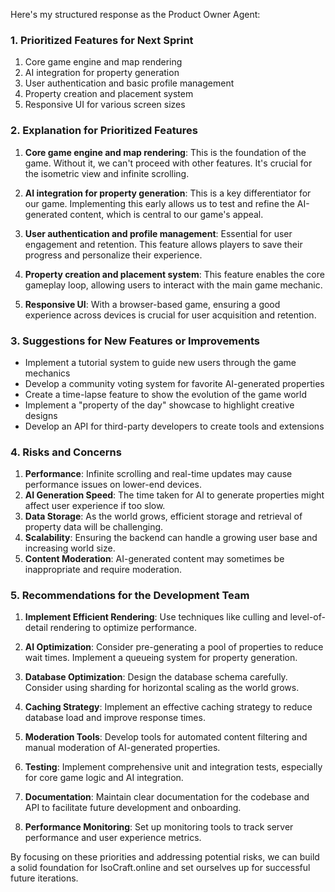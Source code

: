 Here's my structured response as the Product Owner Agent:

### 1. Prioritized Features for Next Sprint

1. Core game engine and map rendering
2. AI integration for property generation
3. User authentication and basic profile management
4. Property creation and placement system
5. Responsive UI for various screen sizes

### 2. Explanation for Prioritized Features

1. **Core game engine and map rendering**: This is the foundation of the game. Without it, we can't proceed with other features. It's crucial for the isometric view and infinite scrolling.

2. **AI integration for property generation**: This is a key differentiator for our game. Implementing this early allows us to test and refine the AI-generated content, which is central to our game's appeal.

3. **User authentication and profile management**: Essential for user engagement and retention. This feature allows players to save their progress and personalize their experience.

4. **Property creation and placement system**: This feature enables the core gameplay loop, allowing users to interact with the main game mechanic.

5. **Responsive UI**: With a browser-based game, ensuring a good experience across devices is crucial for user acquisition and retention.

### 3. Suggestions for New Features or Improvements

- Implement a tutorial system to guide new users through the game mechanics
- Develop a community voting system for favorite AI-generated properties
- Create a time-lapse feature to show the evolution of the game world
- Implement a "property of the day" showcase to highlight creative designs
- Develop an API for third-party developers to create tools and extensions

### 4. Risks and Concerns

1. **Performance**: Infinite scrolling and real-time updates may cause performance issues on lower-end devices.
2. **AI Generation Speed**: The time taken for AI to generate properties might affect user experience if too slow.
3. **Data Storage**: As the world grows, efficient storage and retrieval of property data will be challenging.
4. **Scalability**: Ensuring the backend can handle a growing user base and increasing world size.
5. **Content Moderation**: AI-generated content may sometimes be inappropriate and require moderation.

### 5. Recommendations for the Development Team

1. **Implement Efficient Rendering**: Use techniques like culling and level-of-detail rendering to optimize performance.

2. **AI Optimization**: Consider pre-generating a pool of properties to reduce wait times. Implement a queueing system for property generation.

3. **Database Optimization**: Design the database schema carefully. Consider using sharding for horizontal scaling as the world grows.

4. **Caching Strategy**: Implement an effective caching strategy to reduce database load and improve response times.

5. **Moderation Tools**: Develop tools for automated content filtering and manual moderation of AI-generated properties.

6. **Testing**: Implement comprehensive unit and integration tests, especially for core game logic and AI integration.

7. **Documentation**: Maintain clear documentation for the codebase and API to facilitate future development and onboarding.

8. **Performance Monitoring**: Set up monitoring tools to track server performance and user experience metrics.

By focusing on these priorities and addressing potential risks, we can build a solid foundation for IsoCraft.online and set ourselves up for successful future iterations.
